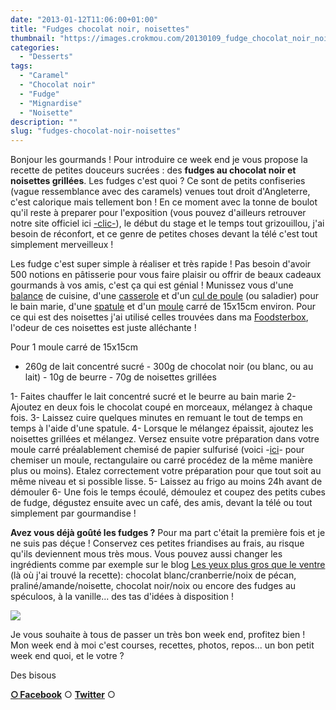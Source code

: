 ```yaml
---
date: "2013-01-12T11:06:00+01:00"
title: "Fudges chocolat noir, noisettes"
thumbnail: "https://images.crokmou.com/20130109_fudge_chocolat_noir_noisette_0013.jpg"
categories:
  - "Desserts"
tags:
  - "Caramel"
  - "Chocolat noir"
  - "Fudge"
  - "Mignardise"
  - "Noisette"
description: ""
slug: "fudges-chocolat-noir-noisettes"
---
```


Bonjour les gourmands ! Pour introduire ce week end je vous propose la recette de petites douceurs sucrées : des **fudges au chocolat noir et noisettes grillées**. Les fudges c'est quoi ? Ce sont de petits confiseries (vague ressemblance avec des caramels) venues tout droit d'Angleterre, c'est calorique mais tellement bon ! En ce moment avec la tonne de boulot qu'il reste à preparer pour l'exposition (vous pouvez d'ailleurs retrouver notre site officiel ici [-clic-](http://www.expophotohelb.com/)), le début du stage et le temps tout grizouillou, j'ai besoin de réconfort, et ce genre de petites choses devant la télé c'est tout simplement merveilleux !

Les fudge c'est super simple à réaliser et très rapide ! Pas besoin d'avoir 500 notions en pâtisserie pour vous faire plaisir ou offrir de beaux cadeaux gourmands à vos amis, c'est ça qui est génial ! Munissez vous d'une [balance](http://www.rueducommerce.fr/m/pl/malid:85215,9633601) de cuisine, d'une [casserole](http://www.rueducommerce.fr/index/casserole%20fonte) et d'un [cul de poule](http://www.rueducommerce.fr/m/pl/malid:48515370) (ou saladier) pour le bain marie, d'une [spatule](http://www.rueducommerce.fr/m/pl/malid:48515367) et d'un [moule](http://www.rueducommerce.fr/index/moule%20tefal) carré de 15x15cm environ. Pour ce qui est des noisettes j'ai utilisé celles trouvées dans ma [Foodsterbox](http://www.foodsterbox.com/produit/noisettes-grillees-rue-traversette/), l'odeur de ces noisettes est juste alléchante !

Pour 1 moule carré de 15x15cm

- 260g de lait concentré sucré - 300g de chocolat noir (ou blanc, ou au lait) - 10g de beurre - 70g de noisettes grillées

1- Faites chauffer le lait concentré sucré et le beurre au bain marie 2- Ajoutez en deux fois le chocolat coupé en morceaux, mélangez à chaque fois. 3- Laissez cuire quelques minutes en remuant le tout de temps en temps à l'aide d'une spatule. 4- Lorsque le mélangez épaissit, ajoutez les noisettes grillées et mélangez. Versez ensuite votre préparation dans votre moule carré préalablement chemisé de papier sulfurisé (voici -[ici](http://puzzlencuisine.be/news/tapisser-ou-chemiser-un-moule-rectangulaire)- pour chemiser un moule, rectangulaire ou carré procédez de la même manière plus ou moins). Etalez correctement votre préparation pour que tout soit au même niveau et si possible lisse. 5- Laissez au frigo au moins 24h avant de démouler 6- Une fois le temps écoulé, démoulez et coupez des petits cubes de fudge, dégustez ensuite avec un café, des amis, devant la télé ou tout simplement par gourmandise !

**Avez vous déjà goûté les fudges ?** Pour ma part c'était la première fois et je ne suis pas déçue ! Conservez ces petites friandises au frais, au risque qu'ils deviennent mous très mous. Vous pouvez aussi changer les ingrédients comme par exemple sur le blog [Les yeux plus gros que le ventre](http://www.lesyeuxplusgrosqueleventre.com/le-fudge-cest-anglais-mais-cest-bon/) (là où j'ai trouvé la recette): chocolat blanc/cranberrie/noix de pécan, praliné/amande/noisette, chocolat noir/noix ou encore des fudges au spéculoos, à la vanille... des tas d'idées à disposition !

[![](https://images.crokmou.com/20130109_fudge_chocolat_noir_noisette_0004-200x3001-200x300.jpg)](https://images.crokmou.com/20130109_fudge_chocolat_noir_noisette_0004-200x3001.jpg)

Je vous souhaite à tous de passer un très bon week end, profitez bien ! Mon week end à moi c'est courses, recettes, photos, repos... un bon petit week end quoi, et le votre ?

Des bisous

[**○<span style="font-size: xx-small; margin: 0px; outline: 0px; padding: 0px;"><span style="font-family: Arial, Helvetica, sans-serif; margin: 0px; outline: 0px; padding: 0px;"> </span></span>Facebook**](https://www.facebook.com/pages/CroKMou/148093255259077) ○ [**Twitter**](https://twitter.com/Crokmou) ○
